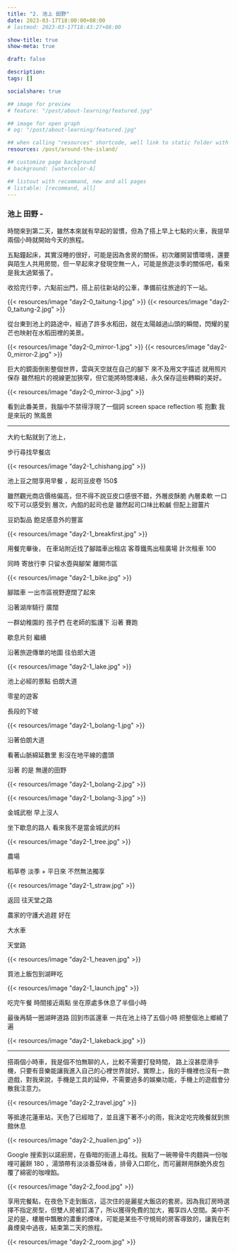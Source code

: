 ```yaml
---
title: "2. 池上 田野"
date: 2023-03-17T18:00:00+08:00
# lastmod: 2023-03-17T18:43:27+08:00

show-title: true
show-meta: true

draft: false

description:
tags: []

socialshare: true

## image for preview
# feature: "/post/about-learning/featured.jpg"

## image for open graph
# og: "/post/about-learning/featured.jpg"

## when calling "resources" shortcode, well link to static folder with this path 
resources: /post/around-the-island/

## customize page background
# background: [watercolor-A] 

## listout with recommand, new and all pages
# listable: [recommand, all]
---
```


<!--more-->

<!-- &nbsp; -->

<!-- [text]({ ref "relpath" })。 -->

### 池上 田野 -

時間來到第二天，雖然本來就有早起的習慣，但為了搭上早上七點的火車，我提早兩個小時就開始今天的旅程。

五點鐘起床，其實沒睡的很好，可能是因為舍房的關係，初次離開習慣環境，還要與陌生人共用房間，但一早起來才發現空無一人，可能是旅遊淡季的關係吧，看來是我太過緊張了。

收拾完行李，六點前出門，搭上前往新站的公車，準備前往旅途的下一站。

{{< resources/image "day2-0_taitung-1.jpg"  >}}
{{< resources/image "day2-0_taitung-2.jpg"  >}}

從台東到池上的路途中，經過了許多水稻田，就在太陽越過山頭的瞬間，閃耀的星芒也映射在水稻田裡的美景。

{{< resources/image "day2-0_mirror-1.jpg"  >}}
{{< resources/image "day2-0_mirror-2.jpg"  >}}

巨大的鏡面倒影整個世界，雲與天空就在自己的腳下
來不及用文字描述 就用照片保存
雖然相片的視線更加狹窄，但它能將時間凍結，永久保存這些轉瞬的美好。

{{< resources/image "day2-0_mirror-3.jpg"  >}}

看到此番美景，我腦中不禁得浮現了一個詞  screen space reflection 
咳 抱歉 我是來玩的 煞風景

---

大約七點就到了池上，

步行尋找早餐店

{{< resources/image "day2-1_chishang.jpg"  >}}

池上豆之間享用早餐 ，起司豆皮卷 150$

雖然觀光商店價格偏高，但不得不說豆皮口感很不錯，外層皮酥脆 內層柔軟 一口咬下可以感受到 層次，內餡的起司也是 雖然起司口味比較鹹 但配上甜薑片 

豆奶製品 飽足感意外的豐富

{{< resources/image "day2-1_breakfirst.jpg"  >}}

用餐完畢後， 在車站附近找了腳踏車出租店 客尊鐵馬出租廣場 計次租車 100 

同時 寄放行李 只留水壺與腳架 離開市區

{{< resources/image "day2-1_bike.jpg"  >}}

腳踏車 一出市區視野遼闊了起來

沿著湖岸騎行 廣闊

一群幼稚園的 孩子們 在老師的監護下 沿著 賽跑 

歇息片刻 繼續

沿著旅遊傳單的地圖 往伯郎大道

{{< resources/image "day2-1_lake.jpg"  >}}

池上必經的景點 伯朗大道 

零星的遊客 

長段的下坡

{{< resources/image "day2-1_bolang-1.jpg"  >}}

沿著伯朗大道

看著山脈綿延數里 影沒在地平線的盡頭

沿著 的是 無邊的田野

{{< resources/image "day2-1_bolang-2.jpg"  >}}

{{< resources/image "day2-1_bolang-3.jpg"  >}}

金城武樹 早上沒人 

坐下歇息的路人 看來我不是當金城武的料

{{< resources/image "day2-1_tree.jpg"  >}}

<!-- 河堤 客家文化園區 -->

農場

稻草卷 淡季 + 平日來 不然無法獨享

{{< resources/image "day2-1_straw.jpg"  >}}

<!-- 在農會買了一隻 冰棒  -->

返回 往天堂之路

農家的守護犬追趕 好在

大水車

天堂路

{{< resources/image "day2-1_heaven.jpg"  >}}

買池上飯包到湖畔吃

{{< resources/image "day2-1_launch.jpg"  >}}

吃完午餐 時間接近兩點 坐在原處多休息了半個小時

最後再騎一圈湖畔道路 回到市區還車 一共在池上待了五個小時 把整個池上鄉繞了遍

{{< resources/image "day2-1_lakeback.jpg"  >}}

---

搭兩個小時車，我是個不怕無聊的人，比較不需要打發時間， 路上沒甚麼滑手機，只要有音樂能讓我進入自己的心裡世界就好。實際上，我的手機裡也沒有一款遊戲，對我來說，手機是工具的延伸，不需要過多的娛樂功能，手機上的遊戲會分散我注意力。

{{< resources/image "day2-2_travel.jpg"  >}}

等抵達花蓮車站，天色了已經暗了，並且還下著不小的雨，我決定吃完晚餐就到旅館休息

{{< resources/image "day2-2_hualien.jpg"  >}}

Google 搜索到以諾廚房，在昏暗的街道上尋找。我點了一碗帶骨牛肉麵與一份咖哩可麗餅 180 ，湯頭帶有淡淡番茄味香，排骨入口即化，而可麗餅用酥脆外皮包覆了綿密的咖哩餡。

{{< resources/image "day2-2_food.jpg"  >}}

享用完餐點，在夜色下走到飯店，這次住的是麗星大飯店的套房。因為我訂房時選擇不指定房型，但雙人房被訂滿了，所以獲得免費的加大，獨享四人空間。美中不足的是，樓層中飄散的濃重的煙味，可能是某些不守規局的房客導致的，讓我在刺鼻煙臭中過夜，結束第二天的旅程。

{{< resources/image "day2-2_room.jpg"  >}}